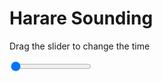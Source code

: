 <h1>Harare Sounding</h1>
<p>Drag the slider to change the time</p>

<div class="slidecontainer">
<input oninput='setImage(this)' class="slider" type="range" min="0" max="7" value="0" step="1" />
<img id='img'/>
</div>

<script>
var img = document.getElementById('img');
var img_array = ['/assets/images/skwt/skd_harare_wrfout_d01_2020-07-07_12:00:00.png',
'/assets/images/skwt/skd_harare_wrfout_d01_2020-07-07_18:00:00.png',
'/assets/images/skwt/skd_harare_wrfout_d01_2020-07-08_00:00:00.png',
'/assets/images/skwt/skd_harare_wrfout_d01_2020-07-08_06:00:00.png',
'/assets/images/skwt/skd_harare_wrfout_d01_2020-07-08_12:00:00.png',
'/assets/images/skwt/skd_harare_wrfout_d01_2020-07-08_18:00:00.png',
'/assets/images/skwt/skd_harare_wrfout_d01_2020-07-09_00:00:00.png',];
function setImage(obj)
{
        var value = obj.value;
        img.src = img_array[value];

}
</script>
